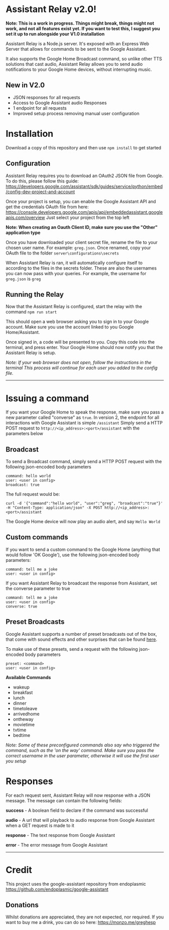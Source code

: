 

# Assistant Relay v2.0!

**Note: This is a work in progress. Things might break, things might not work, and not all features exist yet.   If you want to test this, I suggest you set it up to run alongside your V1.0 installation**

Assistant Relay is a Node.js server. It's exposed with an Express Web Server that allows for commands to be sent to the Google Assistant.

It also supports the Google Home Broadcast command, so unlike other TTS solutions that cast audio, Assistant Relay allows you to send audio notifications to your Google Home devices, without interrupting music.

## New in V2.0

- JSON responses for all requests
- Access to Google Assistant audio Responses
- 1 endpoint for all requests
- Improved setup process removing manual user configuration

# Installation

Download a copy of this repository and then use `npm install` to get started

## Configuration

Assistant Relay requires you to download an OAuth2 JSON file from Google.  To do this, please follow this guide: https://developers.google.com/assistant/sdk/guides/service/python/embed/config-dev-project-and-account

Once your project is setup, you can enable the Google Assistant API and get the credentials OAuth file from here:
https://console.developers.google.com/apis/api/embeddedassistant.googleapis.com/overview
Just select your project from the top left

**Note: When creating an Oauth Client ID, make sure you use the "Other" application type**

Once you have downloaded your client secret file, rename the file to your chosen user name.  For example: `greg.json`.  Once renamed, copy your OAuth file to the folder `server\configurations\secrets`

When Assistant Relay is ran, it will automatically configure itself to according to the files in the secrets folder.  These are also the usernames you can now pass with your queries.  For example, the username for `greg.json` is `greg`


## Running the Relay

Now that the Assistant Relay is configured, start the relay with the command `npm run start`

This should open a web browser asking you to sign in to your Google account. Make sure you use the account linked to you Google Home/Assistant.

Once signed in, a code will be presented to you.  Copy this code into the terminal, and press enter.  Your Google Home should now notify you that the Assistant Relay is setup.

*Note: If your web browser does not open, follow the instructions in the terminal
This process will continue for each user you added to the config file.*

---

# Issuing a command

If you want your Google Home to speak the response, make sure you pass a new parameter called "converse" as `true`.
In version 2, the endpoint for all interactions with Google Assistant is simple `/assistant`
Simply send a HTTP POST request to `http://<ip_address>:<port>/assistant` with the parameters below


## Broadcast

To send a Broadcast command, simply send a HTTP POST request with the following json-encoded body parameters

    command: hello world
    user: <user in config>
    broadcast: true

The full request would be:

    curl -d '{"command":"hello world", "user":"greg", "broadcast":"true"}' -H "Content-Type: application/json" -X POST http://<ip_address>:<port>/assistant


The Google Home device will now play an audio alert, and say `Hello World`

## Custom commands

If you want to send a custom command to the Google Home (anything that would follow 'OK Google'), use the following json-encoded body parameters:

    command: tell me a joke
    user: <user in config>

If you want Assistant Relay to broadcast the response from Assistant, set the converse parameter to true

    command: tell me a joke
    user: <user in config>
    converse: true

## Preset Broadcasts

Google Assistant supports a number of preset broadcasts out of the box, that come with sound effects and other surprises that can be found [here](https://support.google.com/googlehome/answer/7531913?co=GENIE.Platform=Android&hl=en).

To make use of these presets, send a request with the following json-encoded body parameters

    preset: <command>
    user: <user in config>

**Available Commands**

  - wakeup
  - breakfast
  - lunch
  - dinner
  - timetoleave
  - arrivedhome
  - ontheway
  - movietime
  - tvtime
  - bedtime

*Note: Some of these preconfigured commands also say who triggered the command, such as the 'on the way' command. Make sure you pass the correct username in the user parameter, otherwise it will use the first user you setup*

# Responses

For each request sent, Assistant Relay will now response with a JSON message.  The message can contain the following fields:

**success** - A boolean field to declare if the command was successful

**audio** - A url that will playback to audio response from Google Assistant when a GET request is made to it

**response** - The text response from Google Assistant

**error** - The error message from Google Assistant

---

# Credit
This project uses the google-assistant repository from endoplasmic
https://github.com/endoplasmic/google-assistant

## Donations
Whilst donations are appreciated, they are not expected, nor required.  If you want to buy me a drink, you can do so here:
https://monzo.me/greghesp
